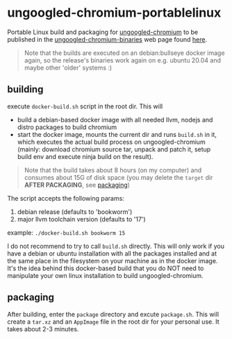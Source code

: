 # ungoogled-chromium-portablelinux
Portable Linux build and packaging for [ungoogled-chromium](https://github.com/ungoogled-software/ungoogled-chromium) to be published in the
[ungoogled-chromium-binaries](https://github.com/ungoogled-software/ungoogled-chromium-binaries) web page found [here](https://ungoogled-software.github.io/ungoogled-chromium-binaries/).
>Note that the builds are executed on an debian:bullseye docker image again, so the release's binaries work again on e.g. ubuntu 20.04 and maybe other 'older' systems :)

## building
execute `docker-build.sh` script in the root dir. This will
* build a debian-based docker image with all needed llvm, nodejs and distro packages to build chromium
* start the docker image, mounts the current dir and runs `build.sh` in it, which executes the actual build process on ungoogled-chromium (mainly: download chromium source tar, unpack and patch it, setup build env and execute ninja build on the result).

>Note that the build takes about 8 hours (on my computer) and consumes about 15G of disk space (you may delete the `target` dir __AFTER PACKAGING__, see [packaging](#packaging))

The script accepts the following params:
1. debian release (defaults to 'bookworm')
2. major llvm toolchain version (defaults to '17')

example: `./docker-build.sh bookworm 15`

I do not recommend to try to call `build.sh` directly. This will only work if you have a debian or ubuntu installation with all the packages installed and at the same place in the filesystem on your machine as in the docker image. It's the idea behind this docker-based build that you do NOT need to manipulate your own linux installation to build ungoogled-chromium.

## packaging
After building, enter the `package` directory and excute `package.sh`. This will create a `tar.xz` and an `AppImage` file in the root dir for your personal use. It takes about 2-3 minutes.</br>
